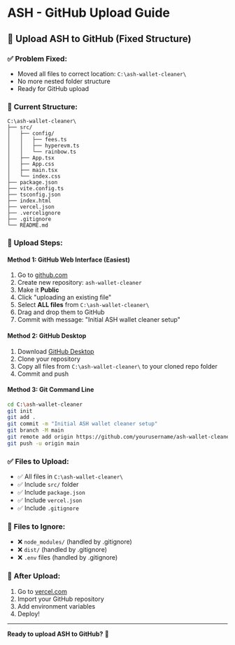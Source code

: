 # ASH - GitHub Upload Guide

## 🚀 **Upload ASH to GitHub (Fixed Structure)**

### ✅ **Problem Fixed:**
- Moved all files to correct location: `C:\ash-wallet-cleaner\`
- No more nested folder structure
- Ready for GitHub upload

### 📁 **Current Structure:**
```
C:\ash-wallet-cleaner\
├── src/
│   ├── config/
│   │   ├── fees.ts
│   │   ├── hyperevm.ts
│   │   └── rainbow.ts
│   ├── App.tsx
│   ├── App.css
│   ├── main.tsx
│   └── index.css
├── package.json
├── vite.config.ts
├── tsconfig.json
├── index.html
├── vercel.json
├── .vercelignore
├── .gitignore
└── README.md
```

### 🎯 **Upload Steps:**

#### **Method 1: GitHub Web Interface (Easiest)**
1. Go to [github.com](https://github.com)
2. Create new repository: `ash-wallet-cleaner`
3. Make it **Public**
4. Click "uploading an existing file"
5. Select **ALL files** from `C:\ash-wallet-cleaner\`
6. Drag and drop them to GitHub
7. Commit with message: "Initial ASH wallet cleaner setup"

#### **Method 2: GitHub Desktop**
1. Download [GitHub Desktop](https://desktop.github.com/)
2. Clone your repository
3. Copy all files from `C:\ash-wallet-cleaner\` to your cloned repo folder
4. Commit and push

#### **Method 3: Git Command Line**
```bash
cd C:\ash-wallet-cleaner
git init
git add .
git commit -m "Initial ASH wallet cleaner setup"
git branch -M main
git remote add origin https://github.com/yourusername/ash-wallet-cleaner.git
git push -u origin main
```

### ✅ **Files to Upload:**
- ✅ All files in `C:\ash-wallet-cleaner\`
- ✅ Include `src/` folder
- ✅ Include `package.json`
- ✅ Include `vercel.json`
- ✅ Include `.gitignore`

### 🚫 **Files to Ignore:**
- ❌ `node_modules/` (handled by .gitignore)
- ❌ `dist/` (handled by .gitignore)
- ❌ `.env` files (handled by .gitignore)

### 🎯 **After Upload:**
1. Go to [vercel.com](https://vercel.com)
2. Import your GitHub repository
3. Add environment variables
4. Deploy!

---

**Ready to upload ASH to GitHub?** 🚀
